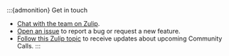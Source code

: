 :::{admonition} Get in touch
- [Chat with the team on Zulip](movement-zulip:).
- [Open an issue](https://github.com/neuroinformatics-unit/movement/issues) to report a bug or request a new feature.
- [Follow this Zulip topic](movement-community-calls:) to receive updates about upcoming Community Calls.
:::
